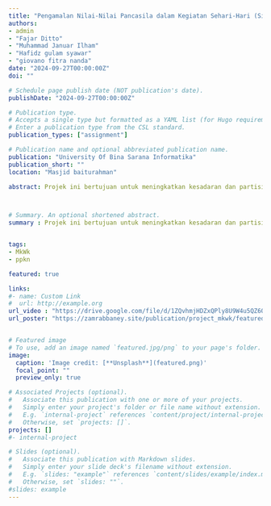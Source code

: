 ```yaml
---
title: "Pengamalan Nilai-Nilai Pancasila dalam Kegiatan Sehari-Hari (Sila Ke-3) - Gotong Royong"
authors:
- admin 
- "Fajar Ditto"
- "Muhammad Januar Ilham"
- "Hafidz gulam syawar"
- "giovano fitra nanda"
date: "2024-09-27T00:00:00Z"
doi: ""

# Schedule page publish date (NOT publication's date).
publishDate: "2024-09-27T00:00:00Z"

# Publication type.
# Accepts a single type but formatted as a YAML list (for Hugo requirements).
# Enter a publication type from the CSL standard.
publication_types: ["assignment"]

# Publication name and optional abbreviated publication name.
publication: "University Of Bina Sarana Informatika"
publication_short: ""
location: "Masjid baiturahman"

abstract: Projek ini bertujuan untuk meningkatkan kesadaran dan partisipasi masyarakat dalam menjaga kebersihan dan keindahan masjid melalui kegiatan gotong royong. Dengan kegiatan ini, diharapkan dapat meningkatkan rasa tanggung jawab dan kesadaran akan pentingnya menjaga kebersihan dan keindahan masjid. Selain itu, projek ini juga bertujuan untuk memperkuat hubungan antara masyarakat dan masjid, serta meningkatkan kesadaran akan pentingnya kerja sama dan gotong royong dalam masyarakat.



# Summary. An optional shortened abstract.
summary : Projek ini bertujuan untuk meningkatkan kesadaran dan partisipasi masyarakat dalam menjaga kebersihan dan keindahan masjid melalui kegiatan gotong royong. Dengan melibatkan masyarakat, diharapkan dapat meningkatkan rasa tanggung jawab dan kesadaran akan pentingnya menjaga kebersihan dan keindahan masjid.


tags:
- MkWk 
- ppkn

featured: true

links:
#- name: Custom Link
#  url: http://example.org
url_video : "https://drive.google.com/file/d/1ZQvhmjHDZxQPly8U9W4u5QZ6OERSOf05/view?usp=drive_link"
url_poster: "https://zamrabbaney.site/publication/project_mkwk/featured.png"


# Featured image
# To use, add an image named `featured.jpg/png` to your page's folder. 
image:
  caption: 'Image credit: [**Unsplash**](featured.png)'
  focal_point: ""
  preview_only: true

# Associated Projects (optional).
#   Associate this publication with one or more of your projects.
#   Simply enter your project's folder or file name without extension.
#   E.g. `internal-project` references `content/project/internal-project/index.md`.
#   Otherwise, set `projects: []`.
projects: []
#- internal-project

# Slides (optional).
#   Associate this publication with Markdown slides.
#   Simply enter your slide deck's filename without extension.
#   E.g. `slides: "example"` references `content/slides/example/index.md`.
#   Otherwise, set `slides: ""`.
#slides: example
---
```

